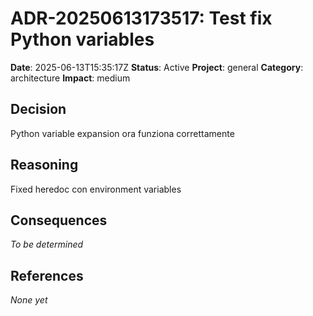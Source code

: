 # ADR-20250613173517: Test fix Python variables

**Date**: 2025-06-13T15:35:17Z
**Status**: Active
**Project**: general
**Category**: architecture
**Impact**: medium

## Decision
Python variable expansion ora funziona correttamente

## Reasoning
Fixed heredoc con environment variables

## Consequences
_To be determined_

## References
_None yet_
